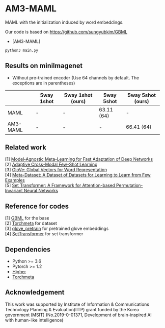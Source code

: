 # AM3-MAML
MAML with the initialization induced by word embeddings.

Our code is based on https://github.com/sungyubkim/GBML

* [AM3-MAML]

```python
python3 main.py
```

## Results on miniImagenet

* Without pre-trained encoder (Use 64 channels by default. The exceptions are in parentheses)

|                | 5way 1shot          | 5way 1shot (ours) | 5way 5shot          | 5way 5shot (ours) |
| -------------- | ------------------- | ----------------- | ------------------- | ----------------- |
| MAML           | -                   | -                 | 63.11 (64)          | -                 |
| AM3-MAML       | -                   | -                 | -                   | 66.41 (64)        |

## Related work

[1] [Model-Agnostic Meta-Learning for Fast Adaptation of Deep Networks](https://arxiv.org/abs/1703.03400) \
[2] [Adaptive Cross-Modal Few-Shot Learning](https://arxiv.org/abs/1902.07104) \
[3] [GloVe: Global Vectors for Word Representation](https://nlp.stanford.edu/pubs/glove.pdf) \
[4] [Meta-Dataset: A Dataset of Datasets for Learning to Learn from Few Examples](https://arxiv.org/abs/1903.03096) \
[5] [Set Transformer: A Framework for Attention-based Permutation-Invariant Neural Networks](https://arxiv.org/abs/1810.00825)

## Reference for codes

[1] [GBML](https://github.com/sungyubkim/GBML) for the base \
[2] [Torchmeta](https://github.com/tristandeleu/pytorch-meta) for dataset \
[3] [glove_pretrain](https://github.com/aerinkim/glove_pretrain) for pretrained glove embeddings \
[4] [SetTransformer](https://github.com/juho-lee/set_transformer) for set transformer

## Dependencies

* Python >= 3.6
* Pytorch >= 1.2
* [Higher](https://github.com/facebookresearch/higher) 
* [Torchmeta](https://github.com/tristandeleu/pytorch-meta) 

## Acknowledgement

This work was supported by Institute of Information & Communications Technology Planning & Evaluation(IITP) grant funded by the Korea government (MSIT) (No.2019-0-01371, Development of brain-inspired AI with human-like intelligence)
